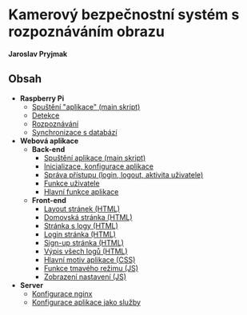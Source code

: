 # Kamerový bezpečnostní systém s rozpoznáváním obrazu
__Jaroslav Pryjmak__
## Obsah
- __Raspberry Pi__
  - [Spuštění "aplikace" (main skript)](piApp/main.py)
  - [Detekce](piApp/src_detection/detect.py)
  - [Rozpoznávání](piApp/src_detection/recognize_faces_image.py)
  - [Synchronizace s databází](piApp/src_sync_data/sync_data.py)
- __Webová aplikace__
  - __Back-end__
    - [Spuštění aplikace (main skript)](app/main.py)
    - [Inicializace, konfigurace aplikace](app/website/__init__.py)
    - [Správa přístupu (login, logout, aktivita uživatele)](app/website/auth.py)
    - [Funkce uživatele](app/website/models.py)
    - [Hlavní funkce aplikace](app/website/views.py)
  - __Front-end__
    - [Layout stránek (HTML)](app/templates/layout.html)
    - [Domovská stránka (HTML)](app/templates/home.html)
    - [Stránka s logy (HTML)](app/templates/dat_logs.html)
    - [Login stránka (HTML)](app/templates/login.html)
    - [Sign-up stránka (HTML)](app/templates/sign_up.html)
    - [Výpis všech logů (HTML)](app/templates/logs_all.html)
    - [Hlavní motiv aplikace (CSS)](app/static/css/light.css)
    - [Funkce tmavého režimu (JS)](app/static/js/darkmode.js)
    - [Zobrazení nastavení (JS)](app/static/js/settings.js)
- __Server__
  - [Konfigurace nginx](config/nginx.conf)
  - [Konfigurace aplikace jako služby](config/flask.service)
